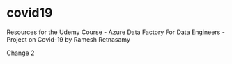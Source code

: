 # covid19
Resources for the Udemy Course - Azure Data Factory For Data Engineers - Project on Covid-19 by Ramesh Retnasamy

Change 2
